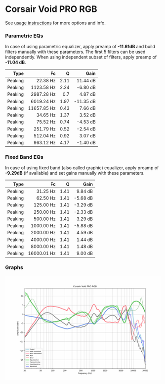 # Corsair Void PRO RGB
See [usage instructions](https://github.com/jaakkopasanen/AutoEq#usage) for more options and info.

### Parametric EQs
In case of using parametric equalizer, apply preamp of **-11.61dB** and build filters manually
with these parameters. The first 5 filters can be used independently.
When using independent subset of filters, apply preamp of **-11.04 dB**.

| Type    | Fc          |    Q | Gain      |
|--------:|------------:|-----:|----------:|
| Peaking | 22.38 Hz    | 2.11 | 11.44 dB  |
| Peaking | 1123.58 Hz  | 2.24 | -6.80 dB  |
| Peaking | 2987.28 Hz  | 0.7  | 4.87 dB   |
| Peaking | 6019.24 Hz  | 1.97 | -11.35 dB |
| Peaking | 11657.85 Hz | 0.43 | 7.66 dB   |
| Peaking | 34.65 Hz    | 1.37 | 3.52 dB   |
| Peaking | 75.52 Hz    | 0.74 | -4.53 dB  |
| Peaking | 251.79 Hz   | 0.52 | -2.54 dB  |
| Peaking | 512.04 Hz   | 0.92 | 3.07 dB   |
| Peaking | 963.12 Hz   | 4.17 | -1.40 dB  |

### Fixed Band EQs
In case of using fixed band (also called graphic) equalizer, apply preamp of **-9.29dB**
(if available) and set gains manually with these parameters.

| Type    | Fc          |    Q | Gain     |
|--------:|------------:|-----:|---------:|
| Peaking | 31.25 Hz    | 1.41 | 9.84 dB  |
| Peaking | 62.50 Hz    | 1.41 | -5.68 dB |
| Peaking | 125.00 Hz   | 1.41 | -3.29 dB |
| Peaking | 250.00 Hz   | 1.41 | -2.33 dB |
| Peaking | 500.00 Hz   | 1.41 | 3.29 dB  |
| Peaking | 1000.00 Hz  | 1.41 | -5.88 dB |
| Peaking | 2000.00 Hz  | 1.41 | 4.59 dB  |
| Peaking | 4000.00 Hz  | 1.41 | 1.44 dB  |
| Peaking | 8000.00 Hz  | 1.41 | 1.48 dB  |
| Peaking | 16000.01 Hz | 1.41 | 9.00 dB  |

### Graphs
![](./Corsair%20Void%20PRO%20RGB.png)
